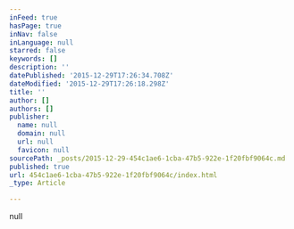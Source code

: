 ```yaml
---
inFeed: true
hasPage: true
inNav: false
inLanguage: null
starred: false
keywords: []
description: ''
datePublished: '2015-12-29T17:26:34.708Z'
dateModified: '2015-12-29T17:26:18.298Z'
title: ''
author: []
authors: []
publisher:
  name: null
  domain: null
  url: null
  favicon: null
sourcePath: _posts/2015-12-29-454c1ae6-1cba-47b5-922e-1f20fbf9064c.md
published: true
url: 454c1ae6-1cba-47b5-922e-1f20fbf9064c/index.html
_type: Article

---
```

null